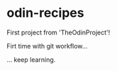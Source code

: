 # odin-recipes
First project from 'TheOdinProject'!

Firt time with git workflow...

... keep learning.